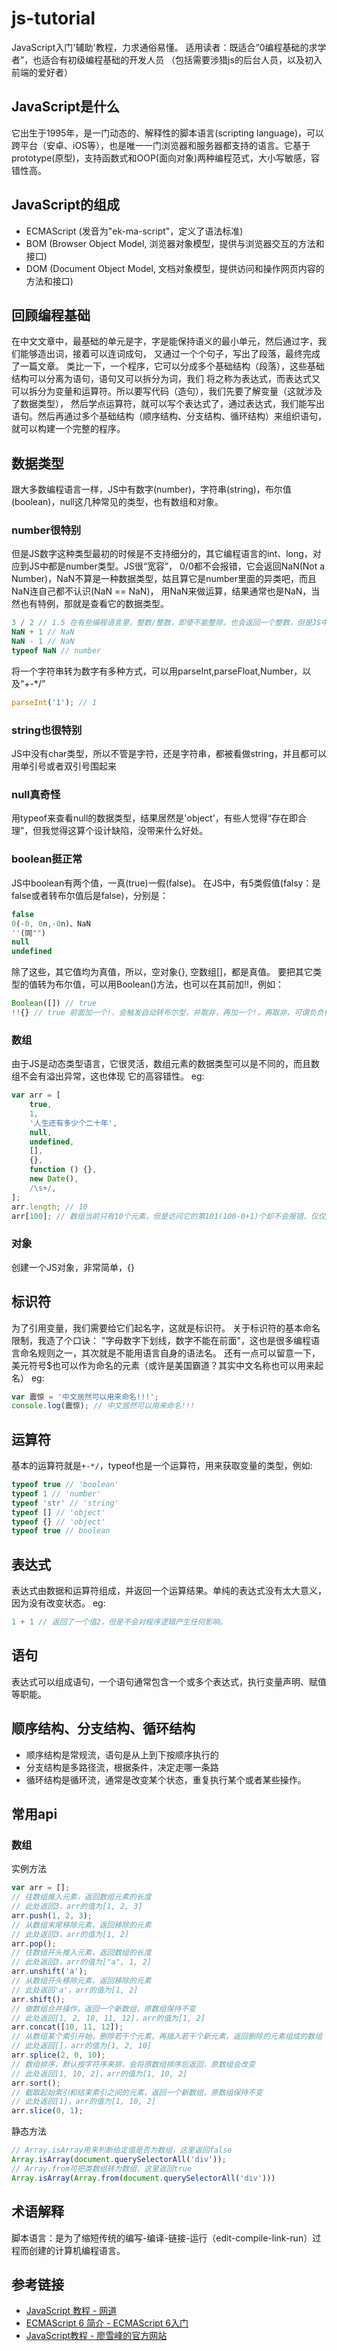 # js-tutorial
JavaScript入门'辅助'教程，力求通俗易懂。
适用读者：既适合“0编程基础的求学者”，也适合有初级编程基础的开发人员
（包括需要涉猎js的后台人员，以及初入前端的爱好者）

## JavaScript是什么
它出生于1995年，是一门动态的、解释性的脚本语言(scripting language)，可以跨平台（安卓、iOS等），也是唯一一门浏览器和服务器都支持的语言。它基于prototype(原型)，支持函数式和OOP(面向对象)两种编程范式，大小写敏感，容错性高。
## JavaScript的组成
- ECMAScript (发音为"ek-ma-script"，定义了语法标准)
- BOM (Browser Object Model, 浏览器对象模型，提供与浏览器交互的方法和接口)
- DOM (Document Object Model, 文档对象模型，提供访问和操作网页内容的方法和接口)

## 回顾编程基础
在中文文章中，最基础的单元是字，字是能保持语义的最小单元，然后通过字，我们能够造出词，接着可以连词成句，
又通过一个个句子，写出了段落，最终完成了一篇文章。
类比一下，一个程序，它可以分成多个基础结构（段落），这些基础结构可以分离为语句，语句又可以拆分为词，我们
将之称为表达式，而表达式又可以拆分为变量和运算符。所以要写代码（造句），我们先要了解变量（这就涉及了数据类型），
然后学点运算符，就可以写个表达式了，通过表达式，我们能写出语句。然后再通过多个基础结构（顺序结构、分支结构、循环结构）来组织语句，就可以构建一个完整的程序。

## 数据类型
跟大多数编程语言一样，JS中有数字(number)，字符串(string)，布尔值(boolean)，null这几种常见的类型，也有数组和对象。
### number很特别
但是JS数字这种类型最初的时候是不支持细分的，其它编程语言的int、long，对应到JS中都是number类型。JS很“宽容”，
0/0都不会报错，它会返回NaN(Not a Number)，NaN不算是一种数据类型，姑且算它是number里面的异类吧，而且NaN连自己都不认识(NaN == NaN)，
用NaN来做运算，结果通常也是NaN，当然也有特例，那就是查看它的数据类型。
```javascript
3 / 2 // 1.5 在有些编程语言里，整数/整数，即使不能整除，也会返回一个整数，但是JS中则会返回具体值。
NaN + 1 // NaN
NaN - 1 // NaN
typeof NaN // number
```

将一个字符串转为数字有多种方式，可以用parseInt,parseFloat,Number，以及“+-*/”
```javascript
parseInt('1'); // 1
```

### string也很特别
JS中没有char类型，所以不管是字符，还是字符串，都被看做string，并且都可以用单引号或者双引号围起来
### null真奇怪
用typeof来查看null的数据类型，结果居然是'object'，有些人觉得“存在即合理”，但我觉得这算个设计缺陷，没带来什么好处。
### boolean挺正常
JS中boolean有两个值，一真(true)一假(false)。
在JS中，有5类假值(falsy：是false或者转布尔值后是false)，分别是：
```javascript
false
0(-0, 0n,-0n)、NaN
''(同"")
null
undefined
```
除了这些，其它值均为真值，所以，空对象{}, 空数组[]，都是真值。
要把其它类型的值转为布尔值，可以用Boolean()方法，也可以在其前加!!，例如：
```javascript
Boolean([]) // true
!!{} // true 前面加一个!，会触发自动转布尔型，并取非，再加一个!，再取非，可谓负负得正
```

### 数组
由于JS是动态类型语言，它很灵活，数组元素的数据类型可以是不同的，而且数组不会有溢出异常，这也体现
它的高容错性。
eg:
```javascript
var arr = [
	true,
	1,
	'人生还有多少个二十年',
	null,
	undefined,
	[],
	{},
	function () {},
	new Date(),
	/\s+/,
];
arr.length; // 10
arr[100]; // 数组当前只有10个元素，但是访问它的第101(100-0+1)个却不会报错，仅仅是返回undefined
```

### 对象
创建一个JS对象，非常简单，{}
## 标识符
为了引用变量，我们需要给它们起名字，这就是标识符。
关于标识符的基本命名限制，我造了个口诀：
	"字母数字下划线，数字不能在前面"，这也是很多编程语言命名规则之一，其次就是不能用语言自身的语法名。
	还有一点可以留意一下，美元符号$也可以作为命名的元素（或许是美国霸道？其实中文名称也可以用来起名）
eg:
```javascript
var 震惊 = '中文居然可以用来命名!!!';
console.log(震惊); // 中文居然可以用来命名!!!
````
## 运算符
基本的运算符就是`+-*/`，typeof也是一个运算符，用来获取变量的类型，例如:
```javascript
typeof true // 'boolean'
typeof 1 // 'number'
typeof 'str' // 'string'
typeof [] // 'object'
typeof {} // 'object'
typeof true // boolean
```
## 表达式
表达式由数据和运算符组成，并返回一个运算结果。单纯的表达式没有太大意义，因为没有改变状态。
eg:
```javascript
1 + 1 // 返回了一个值2，但是不会对程序逻辑产生任何影响。
```
## 语句
表达式可以组成语句，一个语句通常包含一个或多个表达式，执行变量声明、赋值等职能。
## 顺序结构、分支结构、循环结构
- 顺序结构是常规流，语句是从上到下按顺序执行的
- 分支结构是多路径流，根据条件，决定走哪一条路
- 循环结构是循环流，通常是改变某个状态，重复执行某个或者某些操作。

## 常用api
### 数组
实例方法
```javascript
var arr = [];
// 往数组推入元素，返回数组元素的长度
// 此处返回3，arr的值为[1, 2, 3]
arr.push(1, 2, 3);
// 从数组末尾移除元素，返回移除的元素
// 此处返回3，arr的值为[1, 2]
arr.pop(); 
// 往数组开头推入元素，返回数组的长度
// 此处返回3，arr的值为["a", 1, 2]
arr.unshift('a'); 
// 从数组开头移除元素，返回移除的元素
// 此处返回'a'，arr的值为[1, 2]
arr.shift(); 
// 做数组合并操作，返回一个新数组，原数组保持不变
// 此处返回[1, 2, 10, 11, 12]，arr的值为[1, 2]
arr.concat([10, 11, 12]);
// 从数组某个索引开始，删除若干个元素，再插入若干个新元素，返回删除的元素组成的数组
// 此处返回[]，arr的值为[1, 2, 10]
arr.splice(2, 0, 10);
// 数组排序，默认按字符序来排，会将原数组排序后返回，原数组会改变
// 此处返回[1, 10, 2]，arr的值为[1, 10, 2]
arr.sort(); 
// 截取起始索引和结束索引之间的元素，返回一个新数组，原数组保持不变
// 此处返回[1]，arr的值为[1, 10, 2]
arr.slice(0, 1);
```

静态方法
```javascript
// Array.isArray用来判断给定值是否为数组，这里返回false
Array.isArray(document.querySelectorAll('div'));
// Array.from可把类数组转为数组，这里返回true
Array.isArray(Array.from(document.querySelectorAll('div')))
```

## 术语解释
脚本语言：是为了缩短传统的编写-编译-链接-运行（edit-compile-link-run）过程而创建的计算机编程语言。

## 参考链接
- [JavaScript 教程 - 网道](https://wangdoc.com/javascript/)
- [ECMAScript 6 简介 - ECMAScript 6入门](https://es6.ruanyifeng.com/#docs/intro)
- [JavaScript教程 - 廖雪峰的官方网站](https://www.liaoxuefeng.com/wiki/1022910821149312)